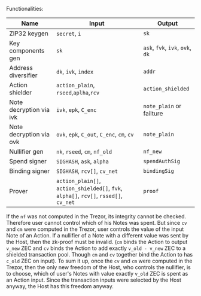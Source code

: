 Functionalities:

| Name                    | Input                                      | Output                           |  
|-------------------------|--------------------------------------------|----------------------------------|    
| ZIP32 keygen            | `secret`, `i`                              | `sk`                             |  
| Key components gen      | `sk`                                       | `ask`, `fvk`, `ivk`, `ovk`, `dk` |  
| Address diversifier     | `dk`, `ivk`, `index`                       | `addr`                           |  
| Action shielder         | `action_plain`, `rseed`,`aplha`,`rcv`      | `action_shielded`                |  
| Note decryption via ivk | `ivk`, `epk`, `C_enc`                      | `note_plain` or failture         |  
| Note decryption via ovk | `ovk`, `epk`, `C_out`, `C_enc`, `cm`, `cv` | `note_plain`                     |
| Nullifier gen           | `nk`, `rseed`, `cm`, `nf_old`              | `nf_new`                         |  
| Spend signer            | `SIGHASH`, `ask`, `alpha`                  | `spendAuthSig`                   |  
| Binding signer          | `SIGHASH`, `rcv[]`, `cv_net`               | `bindingSig`                     |  
| Prover                  | `action_plain[]`, `action_shielded[]`, `fvk`, `alpha[]`, `rcv[]`, `rssed[]`, `cv_net`  | `proof` |

If the `nf` was not computed in the Trezor, its integrity cannot be checked. Therefore user cannot control which of his Notes was spent. But since `cv` and `cm` were computed in the Trezor, user controls the value of the input Note of an Action. If a nullifier of a Note with a different value was sent by the Host, then the zk-proof must be invalid. (`cm` binds the Action to output `v_new` ZEC and `cv` binds the Action to add exactly `v_old - v_new` ZEC to a shielded transaction pool. Though `cm` and `cv` together bind the Action to has `c_old` ZEC on input). To sum it up, once the `cv` and `cm` were computed in the Trezor, then the only new freedom of the Host, who controls the nullifier, is to choose, which of user's Notes with value exactly `v_old` ZEC is spent as an Action input. Since the transaction inputs were selected by the Host anyway, the Host has this freedom anyway.